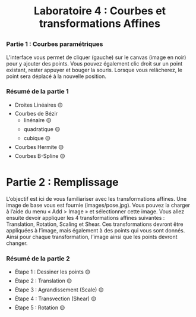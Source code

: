 # <p align="center">Laboratoire  4 : Courbes et transformations Affines </p>


### Partie 1 : Courbes paramétriques

L’interface vous permet de cliquer (gauche) sur le canvas (image en noir) pour y ajouter des points. Vous pouvez également clic droit sur un point existant, rester appuyer et bouger la souris. Lorsque vous relâcherez, le point sera déplacé à la nouvelle position. 


### Résumé de la partie 1 
- Droites Linéaires 🟡      
- Courbes de Bézir
  - linénaire       🟡
  - quadratique     🟡
  - cubique         🟡
- Courbes Hermite   🟡 
- Courbes B-Spline  🟡 



# Partie 2 : Remplissage
L’objectif est ici de vous familiariser avec les transformations affines. Une image de base vous est fournie (images/pose.jpg). Vous pouvez la charger à l’aide du menu « Add > Image » et sélectionner cette image. Vous allez ensuite devoir appliquer les 4 transformations affines suivantes : Translation, Rotation, Scaling et Shear. Ces transformations devront être appliquées à l’image, mais également à des points qui vous sont donnés. Ainsi pour chaque transformation, l’image ainsi que les points devront changer.

### Résumé de la partie 2
- Étape 1 : Dessiner les points    🟡
- Étape 2 : Translation            🟡
- Étape 3 : Agrandissement (Scale) 🟡
- Étape 4 : Transvection (Shear)   🟡
- Étape 5 : Rotation               🟡

